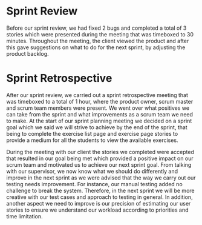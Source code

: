 # Sprint Review

Before our sprint review, we had fixed 2 bugs and completed a total of 3 stories which were presented during the meeting that was timeboxed to 30 minutes. Throughout the meeting, the client viewed the product and after this gave suggestions on what to do for the next sprint, by adjusting the product backlog.

# Sprint Retrospective

After our sprint review, we carried out a sprint retrospective meeting that was timeboxed to a total of 1 hour, where the product owner, scrum master and scrum team members were present. We went over what positives we can take from the sprint and what improvements as a scrum team we need to make.  At the start of our sprint planning meeting we decided on a sprint goal which we said we will strive to achieve by the end of the sprint, that being to complete the exercise list page and exercise page stories to provide a medium for all the students to view the available exercises. 

During the meeting with our client the stories we completed were accepted that resulted in our goal being met which provided a positive impact on our scrum team and motivated us to achieve our next sprint goal. From talking with our supervisor, we now know what we should do differently and improve in the next sprint as we were advised that the way we carry out our testing needs improvement. For instance, our manual testing added no challenge to break the system. Therefore, in the next sprint we will be more creative with our test cases and approach to testing in general. In addition, another aspect we need to improve is our precision of estimating our user stories to ensure we understand our workload according to priorities and time limitation.
